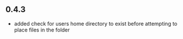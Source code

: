 0.4.3
-----

- added check for users home directory to exist before attempting to place files in the folder
